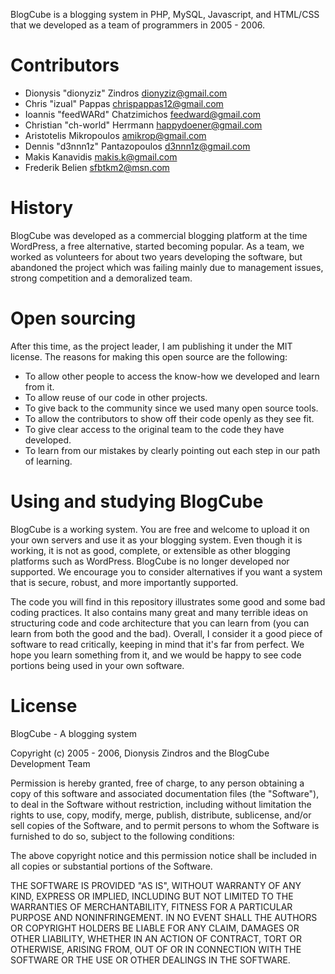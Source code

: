 BlogCube is a blogging system in PHP, MySQL, Javascript, and HTML/CSS that we developed as a team of programmers in 2005 - 2006.

Contributors
============

 * Dionysis "dionyziz" Zindros <dionyziz@gmail.com>
 * Chris "izual" Pappas <chrispappas12@gmail.com>
 * Ioannis "feedWARd" Chatzimichos <feedward@gmail.com>
 * Christian "ch-world" Herrmann <happydoener@gmail.com>
 * Aristotelis Mikropoulos <amikrop@gmail.com>
 * Dennis "d3nnn1z" Pantazopoulos <d3nnn1z@gmail.com>
 * Makis Kanavidis <makis.k@gmail.com>
 * Frederik Belien <sfbtkm2@msn.com>

History
=======

BlogCube was developed as a commercial blogging platform at the time WordPress, a free alternative, started becoming popular. As a team, we worked as volunteers for about two years developing the software, but abandoned the project which was failing mainly due to management issues, strong competition and a demoralized team.

Open sourcing
=============

After this time, as the project leader, I am publishing it under the MIT license. The reasons for making this open source are the following:

 * To allow other people to access the know-how we developed and learn from it.
 * To allow reuse of our code in other projects.
 * To give back to the community since we used many open source tools.
 * To allow the contributors to show off their code openly as they see fit.
 * To give clear access to the original team to the code they have developed.
 * To learn from our mistakes by clearly pointing out each step in our path of learning.

Using and studying BlogCube
===========================
BlogCube is a working system. You are free and welcome to upload it on your own servers and use it as your blogging system. Even though it is working, it is not as good, complete, or extensible as other blogging platforms such as WordPress. BlogCube is no longer developed nor supported. We encourage you to consider alternatives if you want a system that is secure, robust, and more importantly supported.

The code you will find in this repository illustrates some good and some bad coding practices. It also contains many great and many terrible ideas on structuring code and code architecture that you can learn from (you can learn from both the good and the bad). Overall, I consider it a good piece of software to read critically, keeping in mind that it's far from perfect. We hope you learn something from it, and we would be happy to see code portions being used in your own software.

License
=======
BlogCube - A blogging system

Copyright (c) 2005 - 2006, Dionysis Zindros and the BlogCube Development Team

Permission is hereby granted, free of charge, to any person obtaining a copy of this software and associated documentation files (the "Software"), to deal in the Software without restriction, including without limitation the rights to use, copy, modify, merge, publish, distribute, sublicense, and/or sell copies of the Software, and to permit persons to whom the Software is furnished to do so, subject to the following conditions:

The above copyright notice and this permission notice shall be included in all copies or substantial portions of the Software.

THE SOFTWARE IS PROVIDED "AS IS", WITHOUT WARRANTY OF ANY KIND, EXPRESS OR IMPLIED, INCLUDING BUT NOT LIMITED TO THE WARRANTIES OF MERCHANTABILITY, FITNESS FOR A PARTICULAR PURPOSE AND NONINFRINGEMENT. IN NO EVENT SHALL THE AUTHORS OR COPYRIGHT HOLDERS BE LIABLE FOR ANY CLAIM, DAMAGES OR OTHER LIABILITY, WHETHER IN AN ACTION OF CONTRACT, TORT OR OTHERWISE, ARISING FROM, OUT OF OR IN CONNECTION WITH THE SOFTWARE OR THE USE OR OTHER DEALINGS IN THE SOFTWARE.
